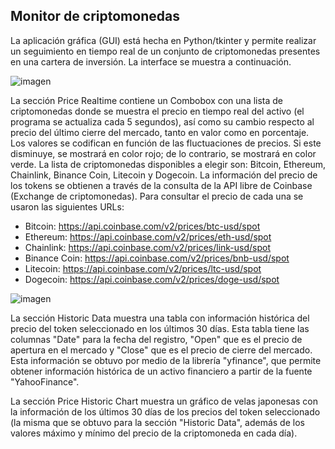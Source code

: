 ## Monitor de criptomonedas

La aplicación gráfica (GUI) está hecha en Python/tkinter y permite realizar un seguimiento en tiempo real de un conjunto de criptomonedas presentes en una cartera de inversión. La interface se muestra a continuación.

![imagen](https://github.com/nelhoesp/Monitor-Criptomonedas/assets/156467223/6dfd62bb-d367-44f0-bed9-8dc189150a4f)

La sección Price Realtime contiene un Combobox con una lista de criptomonedas donde se muestra el precio en tiempo real del activo (el programa se actualiza cada 5 segundos), así como su cambio respecto al precio del último cierre del mercado, tanto en valor como en porcentaje. Los valores se codifican en función de las fluctuaciones de precios. Si este disminuye, se mostrará en color rojo; de lo contrario, se mostrará en color verde.
La lista de criptomonedas disponibles a elegir son: Bitcoin, Ethereum, Chainlink, Binance Coin, Litecoin y Dogecoin.
La información del precio de los tokens se obtienen a través de la consulta de la API libre de Coinbase (Exchange de criptomonedas). Para consultar el precio de cada una se usaron las siguientes URLs:
- Bitcoin: https://api.coinbase.com/v2/prices/btc-usd/spot
- Ethereum: https://api.coinbase.com/v2/prices/eth-usd/spot
- Chainlink: https://api.coinbase.com/v2/prices/link-usd/spot
- Binance Coin: https://api.coinbase.com/v2/prices/bnb-usd/spot
- Litecoin: https://api.coinbase.com/v2/prices/ltc-usd/spot
- Dogecoin: https://api.coinbase.com/v2/prices/doge-usd/spot

![imagen](https://github.com/nelhoesp/Monitor-Criptomonedas/assets/156467223/4bc87659-d8e7-4ef6-8778-a513cc48de15)

La sección Historic Data muestra una tabla con información histórica del precio del token seleccionado en los últimos 30 días. Esta tabla tiene las columnas "Date" para la fecha del registro, "Open" que es el precio de apertura en el mercado y "Close" que es el precio de cierre del mercado.
Esta información se obtuvo por medio de la librería "yfinance", que permite obtener información histórica de un activo financiero a partir de la fuente "YahooFinance".

La sección Price Historic Chart muestra un gráfico de velas japonesas con la información de los últimos 30 días de los precios del token seleccionado (la misma que se obtuvo para la sección "Historic Data", además de los valores máximo y mínimo del precio de la criptomoneda en cada día). 
